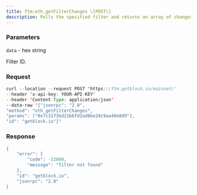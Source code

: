 ```yaml
---
title: ftm:eth_getFilterChanges \[POST\]
description: Polls the specified filter and returns an array of changes that haveoccurred since the last poll.
---
```


### Parameters


`data` - hex string

Filter ID.

### Request

``` java
curl --location --request POST 'https://ftm.getblock.io/mainnet/' 
--header 'x-api-key: YOUR-API-KEY' 
--header 'Content-Type: application/json' 
--data-raw '{"jsonrpc": "2.0",
"method": "eth_getFilterChanges",
"params": ["0x7c3173bd21b6fd2ad8be24c9aa40e8d9"],
"id": "getblock.io"}'
```

###  Response

``` java
{
    "error": {
        "code": -32000,
        "message": "filter not found"
    },
    "id": "getblock.io",
    "jsonrpc": "2.0"
}
```

